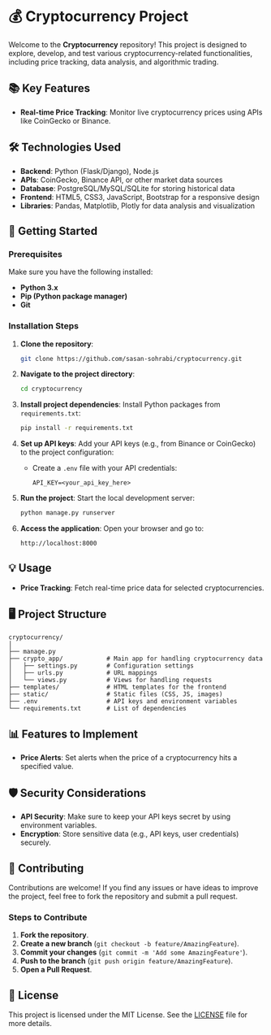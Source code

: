 
# 💰 Cryptocurrency Project

Welcome to the **Cryptocurrency** repository! This project is designed to explore, develop, and test various cryptocurrency-related functionalities, including price tracking, data analysis, and algorithmic trading.

## 📚 Key Features

- **Real-time Price Tracking**: Monitor live cryptocurrency prices using APIs like CoinGecko or Binance.

## 🛠️ Technologies Used

- **Backend**: Python (Flask/Django), Node.js
- **APIs**: CoinGecko, Binance API, or other market data sources
- **Database**: PostgreSQL/MySQL/SQLite for storing historical data
- **Frontend**: HTML5, CSS3, JavaScript, Bootstrap for a responsive design
- **Libraries**: Pandas, Matplotlib, Plotly for data analysis and visualization

## 🚀 Getting Started

### Prerequisites

Make sure you have the following installed:

- **Python 3.x**
- **Pip (Python package manager)**
- **Git**

### Installation Steps

1. **Clone the repository**:
   ```bash
   git clone https://github.com/sasan-sohrabi/cryptocurrency.git
   ```

2. **Navigate to the project directory**:
   ```bash
   cd cryptocurrency
   ```

3. **Install project dependencies**:
   Install Python packages from `requirements.txt`:
   ```bash
   pip install -r requirements.txt
   ```

4. **Set up API keys**:
   Add your API keys (e.g., from Binance or CoinGecko) to the project configuration:
   - Create a `.env` file with your API credentials:
     ```
     API_KEY=<your_api_key_here>
     ```

5. **Run the project**:
   Start the local development server:
   ```bash
   python manage.py runserver
   ```

6. **Access the application**:
   Open your browser and go to:
   ```
   http://localhost:8000
   ```

## 💡 Usage

- **Price Tracking**: Fetch real-time price data for selected cryptocurrencies.
  
## 🖥️ Project Structure

```
cryptocurrency/
│
├── manage.py
├── crypto_app/            # Main app for handling cryptocurrency data
│   ├── settings.py        # Configuration settings
│   ├── urls.py            # URL mappings
│   └── views.py           # Views for handling requests
├── templates/             # HTML templates for the frontend
├── static/                # Static files (CSS, JS, images)
├── .env                   # API keys and environment variables
└── requirements.txt       # List of dependencies
```

## 📊 Features to Implement

- **Price Alerts**: Set alerts when the price of a cryptocurrency hits a specified value.

## 🛡️ Security Considerations

- **API Security**: Make sure to keep your API keys secret by using environment variables.
- **Encryption**: Store sensitive data (e.g., API keys, user credentials) securely.

## 🤝 Contributing

Contributions are welcome! If you find any issues or have ideas to improve the project, feel free to fork the repository and submit a pull request.

### Steps to Contribute

1. **Fork the repository**.
2. **Create a new branch** (`git checkout -b feature/AmazingFeature`).
3. **Commit your changes** (`git commit -m 'Add some AmazingFeature'`).
4. **Push to the branch** (`git push origin feature/AmazingFeature`).
5. **Open a Pull Request**.

## 📄 License

This project is licensed under the MIT License. See the [LICENSE](LICENSE) file for more details.
